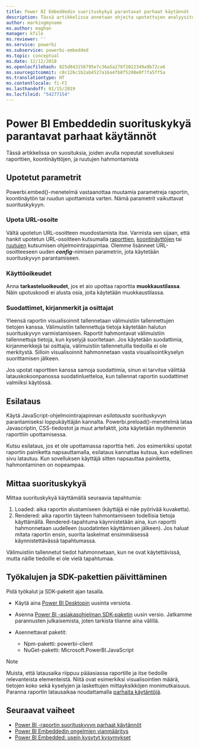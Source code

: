 ```yaml
---
title: Power BI Embeddedin suorituskykyä parantavat parhaat käytännöt
description: Tässä artikkelissa annetaan ohjeita upotettujen analyysitoimintojen parhaisiin käytäntöihin
author: markingmyname
ms.author: maghan
manager: kfile
ms.reviewer: ''
ms.service: powerbi
ms.subservice: powerbi-embedded
ms.topic: conceptual
ms.date: 12/12/2018
ms.openlocfilehash: 025d843158795e7c36a5a278f2022349a9b72ca6
ms.sourcegitcommit: c8c126c1b2ab4527a16a4fb8f5208e0f7fa5ff5a
ms.translationtype: HT
ms.contentlocale: fi-FI
ms.lasthandoff: 01/15/2019
ms.locfileid: "54277154"
---
```

# <a name="power-bi-embedded-performance-best-practices"></a>Power BI Embeddedin suorituskykyä parantavat parhaat käytännöt

Tässä artikkelissa on suosituksia, joiden avulla nopeutat sovelluksesi raporttien, koontinäyttöjen, ja ruutujen hahmontamista

## <a name="embed-parameters"></a>Upotetut parametrit

Powerbi.embed()-menetelmä vastaanottaa muutamia parametreja raportin, koontinäytön tai ruudun upottamista varten. Nämä parametrit vaikuttavat suorituskykyyn.

### <a name="embed-url"></a>Upota URL-osoite

Vältä upotetun URL-osoitteen muodostamista itse. Varmista sen sijaan, että hankit upotetun URL-osoitteen kutsumalla [raporttien](https://na01.safelinks.protection.outlook.com/?url=https%3A%2F%2Fdocs.microsoft.com%2Fen-us%2Frest%2Fapi%2Fpower-bi%2Freports%2Fgetreportsingroup&data=02%7C01%7CMark.Ghanayem%40microsoft.com%7C07ca68ceb37a48e3f3de08d64968707a%7C72f988bf86f141af91ab2d7cd011db47%7C1%7C0%7C636777110256168308&sdata=22lkqRM2w1MQfrM8dooedaPqqIU8PufTq9TT4VDzRo0%3D&reserved=0), [koontinäyttöjen](https://na01.safelinks.protection.outlook.com/?url=https%3A%2F%2Fdocs.microsoft.com%2Fen-us%2Frest%2Fapi%2Fpower-bi%2Fdashboards%2Fgetdashboardsingroup&data=02%7C01%7CMark.Ghanayem%40microsoft.com%7C07ca68ceb37a48e3f3de08d64968707a%7C72f988bf86f141af91ab2d7cd011db47%7C1%7C0%7C636777110256168308&sdata=nfWRgbSoXVF42Rg%2Ba9491u19uksXp%2FAyz%2Fa%2Ba7%2FCtdA%3D&reserved=0) tai [ruutujen](https://na01.safelinks.protection.outlook.com/?url=https%3A%2F%2Fdocs.microsoft.com%2Fen-us%2Frest%2Fapi%2Fpower-bi%2Fdashboards%2Fgettilesingroup&data=02%7C01%7CMark.Ghanayem%40microsoft.com%7C07ca68ceb37a48e3f3de08d64968707a%7C72f988bf86f141af91ab2d7cd011db47%7C1%7C0%7C636777110256178318&sdata=LgZ27TynNpqQJDrb3aHWGQXIS%2FzichAO9De5M2uhF1Q%3D&reserved=0) kutsumisen ohjelmointirajapintaa. Olemme lisänneet URL-osoitteeseen uuden **_config_**-nimisen parametrin, jota käytetään suorituskyvyn parantamiseen.

### <a name="permissions"></a>Käyttöoikeudet

Anna **tarkasteluoikeudet**, jos et aio upottaa raporttia **muokkaustilassa**. Näin upotuskoodi ei alusta osia, joita käytetään muokkaustilassa.

### <a name="filters-bookmarks-and-slicers"></a>Suodattimet, kirjanmerkit ja osittajat

Yleensä raportin visualisoinnit tallennetaan välimuistiin tallennettujen tietojen kanssa. Välimuistiin tallennettuja tietoja käytetään halutun suorituskyvyn varmistamiseen. Raportit hahmontavat välimuistiin tallennettuja tietoja, kun kyselyjä suoritetaan. Jos käytetään suodattimia, kirjanmerkkejä tai osittajia, välimuistiin tallennetuilla tiedoilla ei ole merkitystä. Silloin visualisoinnit hahmonnetaan vasta visualisointikyselyn suorittamisen jälkeen.

Jos upotat raporttien kanssa samoja suodattimia, sinun ei tarvitse välittää latauskokoonpanossa suodatinluetteloa, kun tallennat raportin suodattimet valmiiksi käytössä.

## <a name="preload"></a>Esilataus

Käytä JavaScript-ohjelmointirajapinnan *esilatausta* suorituskyvyn parantamiseksi loppukäyttäjän kannalta.
Powerbi.preload()-menetelmä lataa Javascriptin, CSS-tiedostot ja muut artefaktit, joita käytetään myöhemmin raporttiin upottamisessa.

Kutsu esilataus, jos et ole upottamassa raporttia heti. Jos esimerkiksi upotat raportin painiketta napsauttamalla, esilataus kannattaa kutsua, kun edellinen sivu latautuu. Kun sovelluksen käyttäjä sitten napsauttaa painiketta, hahmontaminen on nopeampaa.

## <a name="measure-performance"></a>Mittaa suorituskykyä

Mittaa suorituskykyä käyttämällä seuraavia tapahtumia:

1. Loaded: aika raportin alustamiseen (käyttäjä ei näe pyörivää kuvaketta).
2. Rendered: aika raportin täyteen hahmontamiseen todellisia tietoja käyttämällä. Rendered-tapahtuma käynnistetään aina, kun raportti hahmonnetaan uudelleen (suodatinten käyttämisen jälkeen). Jos haluat mitata raportin ensin, suorita laskelmat ensimmäisessä käynnistettävässä tapahtumassa.

Välimuistiin tallennetut tiedot hahmonnetaan, kun ne ovat käytettävissä, mutta näille tiedoille ei ole vielä tapahtumaa.

## <a name="update-tools-and-sdk-packages"></a>Työkalujen ja SDK-pakettien päivittäminen

Pidä työkalut ja SDK-paketit ajan tasalla.

* Käytä aina [Power BI Desktopin](https://powerbi.microsoft.com/en-us/desktop/) uusinta versiota.

* Asenna [Power BI -asiakasohjelman SDK-paketin](https://github.com/Microsoft/PowerBI-JavaScript) uusin versio. Jatkamme parannusten julkaisemista, joten tarkista tilanne aina välillä.

* Asennettavat paketit:
    * Npm-paketti: powerbi-client
    * NuGet-paketti: Microsoft.PowerBI.JavaScript

> [!Note]
> Muista, että latausaika riippuu pääasiassa raportille ja itse tiedoille relevanteista elementeistä. Niitä ovat esimerkiksi visualisointien määrä, tietojen koko sekä kyselyjen ja laskettujen mittayksikköjen monimutkaisuus. Paranna raportin latausaikaa noudattamalla [parhaita käytäntöjä](../power-bi-reports-performance.md).

## <a name="next-steps"></a>Seuraavat vaiheet

* [Power BI -raportin suorituskyvyn parhaat käytännöt](../power-bi-reports-performance.md)
* [Power BI Embeddedin ongelmien vianmääritys](embedded-troubleshoot.md)
* [Power BI Embedded: usein kysytyt kysymykset](embedded-faq.md)
